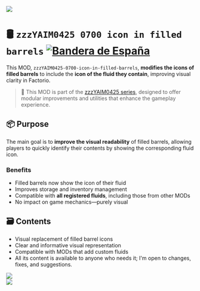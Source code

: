 ![](https://raw.githubusercontent.com/yaim0425/zzzYAIM0425-0700-icon-in-filled-barrels/main/thumbnail.png)

# 🛢️ `zzzYAIM0425 0700 icon in filled barrels` [![Bandera de España](https://flagcdn.com/20x15/es.png)](https://github.com/yaim0425/zzzYAIM0425-0700-icon-in-filled-barrels/blob/main/Doc/README.md)

This MOD, `zzzYAIM0425-0700-icon-in-filled-barrels`, **modifies the icons of filled barrels** to include the **icon of the fluid they contain**, improving visual clarity in Factorio.

> 🧩 This MOD is part of the [zzzYAIM0425 series](https://github.com/yaim0425), designed to offer modular improvements and utilities that enhance the gameplay experience.

## 📦 Purpose

The main goal is to **improve the visual readability** of filled barrels, allowing players to quickly identify their contents by showing the corresponding fluid icon.

### Benefits

- Filled barrels now show the icon of their fluid  
- Improves storage and inventory management  
- Compatible with **all registered fluids**, including those from other MODs  
- No impact on game mechanics—purely visual  

## 🗃️ Contents

- Visual replacement of filled barrel icons  
- Clear and informative visual representation  
- Compatible with MODs that add custom fluids  
- All its content is available to anyone who needs it; I'm open to changes, fixes, and suggestions.

![](https://raw.githubusercontent.com/yaim0425/zzzYAIM0425-0700-icon-in-filled-barrels/main/Doc/base/Screenshot%20(1).png)  
![](https://raw.githubusercontent.com/yaim0425/zzzYAIM0425-0700-icon-in-filled-barrels/main/Doc/base/Screenshot%20(2).png)
